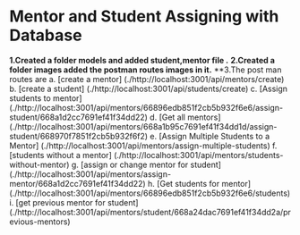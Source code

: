 # Mentor and Student Assigning with Database

**1.Created a folder models and added student,mentor file .**
**2.Created a folder images added the postman routes images in it.**
**3.The post man routes are 
a. [create a mentor] (./http://localhost:3001/api/mentors/create)
b. [create a student] (./http://localhost:3001/api/students/create)
c. [Assign students to mentor] (./http://localhost:3001/api/mentors/66896edb851f2cb5b932f6e6/assign-student/668a1d2cc7691ef41f34dd22)
d. [Get all mentors] (./http://localhost:3001/api/mentors/668a1b95c7691ef41f34dd1d/assign-student/668970f7851f2cb5b932f6f2)
e. [Assign Multiple Students to a Mentor] (./http://localhost:3001/api/mentors/assign-multiple-students)
f. [students without a mentor] (./http://localhost:3001/api/mentors/students-without-mentor)
g. [assign or change mentor for student] (./http://localhost:3001/api/mentors/assign-mentor/668a1d2cc7691ef41f34dd22)
h. [Get students for mentor] (./http://localhost:3001/api/mentors/66896edb851f2cb5b932f6e6/students)
i. [get previous mentor for student] (./http://localhost:3001/api/mentors/student/668a24dac7691ef41f34dd2a/previous-mentors)